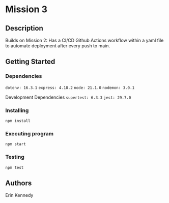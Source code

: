 # Mission 3

## Description

Builds on Mission 2: Has a CI/CD Github Actions workflow within a yaml file to automate deployment after every push to main.

## Getting Started

### Dependencies

```dotenv: 16.3.1```
```express: 4.18.2```
```node: 21.1.0```
```nodemon: 3.0.1```

Development Dependencies
```supertest: 6.3.3```
```jest: 29.7.0```

### Installing

```npm install```

### Executing program

```npm start```

### Testing

```npm test```

## Authors

Erin Kennedy
